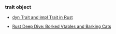 

### trait object

* [dyn Trait and impl Trait in Rust](https://www.ncameron.org/blog/dyn-trait-and-impl-trait-in-rust/)

* [Rust Deep Dive: Borked Vtables and Barking Cats](https://geo-ant.github.io/blog/2023/rust-dyn-trait-objects-fat-pointers/)

  
